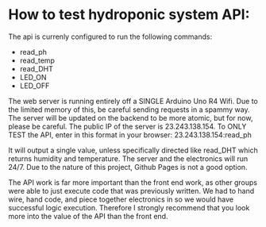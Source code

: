 # How to test hydroponic system API:
The api is currenly configured to run the following commands:
- read_ph
- read_temp
- read_DHT
- LED_ON
- LED_OFF

The web server is running entirely off a SINGLE Arduino Uno R4 Wifi. Due to the
limited memory of this, be careful sending requests in a spammy way. The server
will be updated on the backend to be more atomic, but for now, please be careful.
The public IP of the server is 23.243.138.154. To ONLY TEST the API, enter in
this format in your browser:
23.243.138.154:read_ph

It will output a single value, unless specifically directed like read_DHT which
returns humidity and temperature. The server and the electronics will run 24/7.
Due to the nature of this project, Github Pages is not a good option.

The API work is far more important than the front end work, as other groups were able to
just execute code that was previously written. We had to hand wire, hand code,
and piece together electronics in so we would have successful logic execution.
Therefore I strongly recommend that you look more into the value of the API than
the front end.